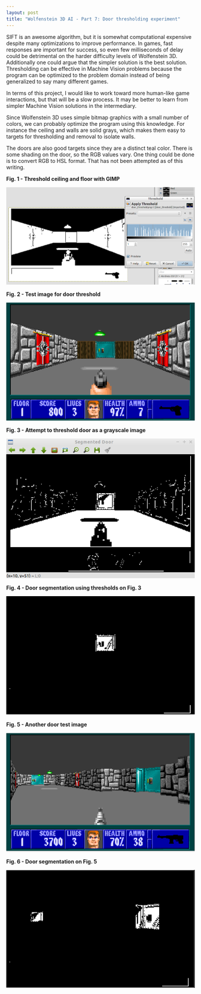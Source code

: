 ```yaml
---
layout: post
title: "Wolfenstein 3D AI - Part 7: Door thresholding experiment"
---
```


SIFT is an awesome algorithm, but it is somewhat computational expensive despite many optimizations to improve performance. In games, fast responses are important for success, so even few milliseconds of delay could be detrimental on the harder difficulty levels of Wolfenstein 3D. Additionally one could argue that the simpler solution is the best solution. Thresholding can be effective in Machine Vision problems because the program can be optimized to the problem domain instead of being generalized to say many different games.

In terms of this project, I would like to work toward more human-like game interactions, but that will be a slow process. It may be better to learn from simpler Machine Vision solutions in the intermediary.

Since Wolfenstein 3D uses simple bitmap graphics with a small number of colors, we can probably optimize the program using this knowledge. For instance the ceiling and walls are solid grays, which makes them easy to targets for thresholding and removal to isolate walls.

The doors are also good targets since they are a distinct teal color. There is some shading on the door, so the RGB values vary. One thing could be done is to convert RGB to HSL format. That has not been attempted as of this writing.

**Fig. 1 - Threshold ceiling and floor with GIMP**

![Threshold ceiling and floor with GIMP](/images/wolf3d/gimp_wall_segment.png)

**Fig. 2 - Test image for door threshold**

![Test image for door threshold](/images/wolf3d/door_segment_test_image1.png)

**Fig. 3 - Attempt to threshold door as a grayscale image**

![Attempt to threshold door as a grayscale image](/images/wolf3d/door_segment_grayscale.png)

**Fig. 4 - Door segmentation using thresholds on Fig. 3**

![Door segmentation using thresholds on Fig. 3](/images/wolf3d/door_segment_rgb1.png)

**Fig. 5 - Another door test image**

![Test image for door threshold 2](/images/wolf3d/door_segment_test_image2.png)

**Fig. 6 - Door segmentation on Fig. 5**

![Door segmentation on Fig. 5](/images/wolf3d/door_segment_rgb2.png)
